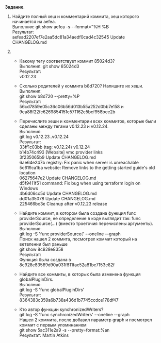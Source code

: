 **Задание**.

1. Найдите полный хеш и комментарий коммита, хеш которого начинается на aefea.  
Выполнил: 
  git show aefea -s --format="%H %B  
Результат:  
  aefead2207ef7e2aa5dc81a34aedf0cad4c32545 Update CHANGELOG.md  

2. 
    - Какому тегу соответствует коммит 85024d3?  
    Выполнил: 
      git show 85024d3  
    Результат:  
      v0.12.23  

    - Сколько родителей у коммита b8d720? Напишите их хеши.  
    Выполнил:  
      git show b8d720 --pretty=%P   
    Результат:  
      56cd7859e05c36c06b56d013b55a252d0bb7e158 и 9ea88f22fc6269854151c571162c5bcf958bee2b  

    - Перечислите хеши и комментарии всех коммитов, которые были сделаны между тегами v0.12.23 и v0.12.24.  
    Выполнил:  
      git log v0.12.23..v0.12.24  
    Результат:  
    33ff1c03bb (tag: v0.12.24) v0.12.24  
    b14b74c493 [Website] vmc provider links  
    3f235065b9 Update CHANGELOG.md  
    6ae64e247b registry: Fix panic when server is unreachable  
    5c619ca1ba website: Remove links to the getting started guide's old location  
    06275647e2 Update CHANGELOG.md  
    d5f9411f51 command: Fix bug when using terraform login on Windows  
    4b6d06cc5d Update CHANGELOG.md  
    dd01a35078 Update CHANGELOG.md  
    225466bc3e Cleanup after v0.12.23 release  

    - Найдите коммит, в котором была создана функция func providerSource, её определение в коде выглядит так: func  providerSource(...) (вместо троеточия перечислены аргументы).  
    Выполнил:  
      git log -S 'func providerSource(' --oneline --graph  
    Поиск нашел 2 коммита, посмотрел коммит который на ветвлении был раньше  
      git show 8c928e8358  
    Результат:  
    Функция была создана в 8c928e83589d90a031f811fae52a81be7153e82f  

    - Найдите все коммиты, в которых была изменена функция globalPluginDirs.  
    Выполнил:  
      git log -S 'func globalPluginDirs'  
    Результат:  
      8364383c359a6b738a436d1b7745ccdce178df47  

    - Кто автор функции synchronizedWriters?  
      git log -S 'func synchronizedWriters' --oneline --graph  
    Нашел 2 коммита, после добавил параметр graph и посмотрел коммит с первым упоминанием  
      git show 5ac311e2a9 -s --pretty=format:%an  
    Результат: Martin Atkins  

